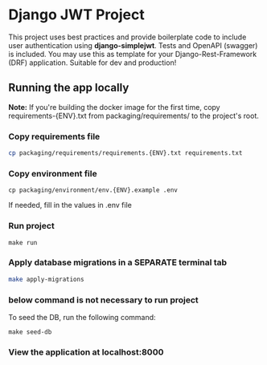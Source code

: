 # Django JWT Project
This project uses best practices and provide boilerplate code to include user authentication using **django-simplejwt**. Tests and OpenAPI (swagger) is included. You may use this as template for your Django-Rest-Framework (DRF) application. Suitable for dev and production!

## Running the app locally

**Note:** If you're building the docker image for the first time, copy requirements-{ENV}.txt from packaging/requirements/ to the project's root.

### Copy requirements file

```sh
cp packaging/requirements/requirements.{ENV}.txt requirements.txt
```

### Copy environment file

```shell script
cp packaging/environment/env.{ENV}.example .env
```
If needed, fill in the values in .env file

### Run project

```shell script
make run
```

### Apply database migrations in a SEPARATE terminal tab

```sh
make apply-migrations
```

### below command is not necessary to run project
To seed the DB, run the following command:

```shell script
make seed-db
```

### View the application at localhost:8000

